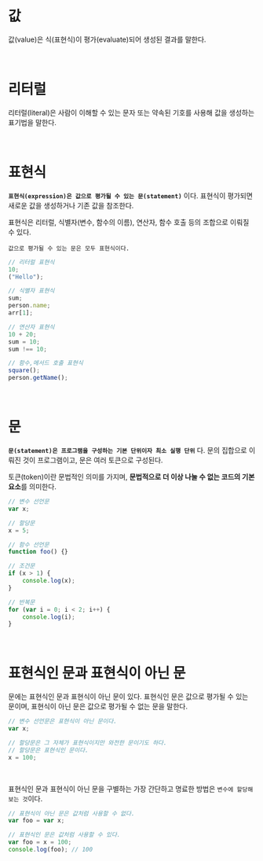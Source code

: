 # 값

값(value)은 식(표현식)이 평가(evaluate)되어 생성된 결과를 말한다.

<br>

# 리터럴

리터럴(literal)은 사람이 이해할 수 있는 문자 또는 약속된 기호를 사용해 값을 생성하는 표기법을 말한다.

<br>

# 표현식

**`표현식(expression)은 값으로 평가될 수 있는 문(statement)`** 이다. 표현식이 평가되면 새로운 값을 생성하거나 기존 값을 참조한다.

표현식은 리터럴, 식별자(변수, 함수의 이름), 연산자, 함수 호출 등의 조합으로 이뤄질 수 있다.

`값으로 평가될 수 있는 문은 모두 표현식이다.`

```jsx
// 리터럴 표현식
10;
("Hello");

// 식별자 표현식
sum;
person.name;
arr[1];

// 연산자 표현식
10 + 20;
sum = 10;
sum !== 10;

// 함수,메서드 호출 표현식
square();
person.getName();
```

<br>

# 문

**`문(statement)은 프로그램을 구성하는 기본 단위이자 최소 실행 단위`** 다. 문의 집합으로 이뤄진 것이 프로그램이고, 문은 여러 토큰으로 구성된다.

토큰(token)이란 문법적인 의미를 가지며, **문법적으로 더 이상 나눌 수 없는 코드의 기본 요소**를 의미한다.

```jsx
// 변수 선언문
var x;

// 할당문
x = 5;

// 함수 선언문
function foo() {}

// 조건문
if (x > 1) {
    console.log(x);
}

// 반복문
for (var i = 0; i < 2; i++) {
    console.log(i);
}
```

<br>

# 표현식인 문과 표현식이 아닌 문

문에는 표현식인 문과 표현식이 아닌 문이 있다. 표현식인 문은 값으로 평가될 수 있는 문이며, 표현식이 아닌 문은 값으로 평가될 수 없는 문을 말한다.

```jsx
// 변수 선언문은 표현식이 아닌 문이다.
var x;

// 할당문은 그 자체가 표현식이지만 와전한 문이기도 하다.
// 할당문은 표현식인 문이다.
x = 100;
```

<br>

표현식인 문과 표현식이 아닌 문을 구별하는 가장 간단하고 명료한 방법은 `변수에 할당해 보는 것`이다.

```jsx
// 표현식이 아닌 문은 값처럼 사용할 수 없다.
var foo = var x;

// 표현식인 문은 값처럼 사용할 수 있다.
var foo = x = 100;
console.log(foo); // 100
```
